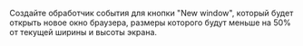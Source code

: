 ﻿Создайте обработчик события для кнопки "New window", который будет открыть новое 
окно браузера, размеры которого будут меньше на 50% от текущей ширины и высоты экрана. 